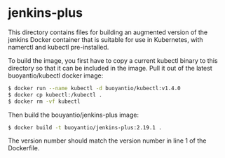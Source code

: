 # jenkins-plus

This directory contains files for building an augmented version of the jenkins
Docker container that is suitable for use in Kubernetes, with namerctl and
kubectl pre-installed.

To build the image, you first have to copy a current kubectl binary to this
directory so that it can be included in the image. Pull it out of the latest
buoyantio/kubectl docker image:

```bash
$ docker run --name kubectl -d buoyantio/kubectl:v1.4.0
$ docker cp kubectl:/kubectl .
$ docker rm -vf kubectl
```

Then build the bouyantio/jenkins-plus image:

```bash
$ docker build -t buoyantio/jenkins-plus:2.19.1 .
```

The version number should match the version number in line 1 of the Dockerfile.
